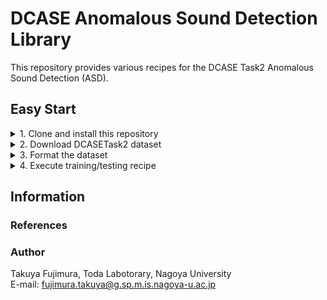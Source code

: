 # DCASE Anomalous Sound Detection Library

This repository provides various recipes for the DCASE Task2 Anomalous Sound Detection (ASD).



## Easy Start

<details>
<summary>1. Clone and install this repository</summary>
<br>

**How to**

```bash
[somewhere]$ git clone https://github.com/TakuyaFujimura/dcase-asd-library.git
[somewhere]$ cd dcase-asd-library
[dcase-asd-library]$ python3 -m venv venv # Python 3.10+ required
[dcase-asd-library]$ source venv/bin/activate
[dcase-asd-library]$ pip install -e .
```

</details>

<details>
<summary>2. Download DCASETask2 dataset</summary>
<br>

**How to**
- Specify `data_dir` and `dcase` in `jobs/download/run.sh`
- `data_dir`: The directory where the dataset is stored
- `dcase`: The dataset name (`dcase2021`, `dcase2022`, `dcase2023`, `dcase2024` are available)

```bash
[dcase-asd-library]$ cd jobs/download
[dcase-asd-library/jobs/download]$ bash run.sh
```

**Result**

```bash
<data_dir>
└── original
    ├── <dcase>
    └── ...
```
</details>

<details>
<summary>3. Format the dataset</summary>
<br>

**How to**

- Specify `data_dir` and `dcase` in `jobs/format/run.sh`
- This will create a formatted dataset by making symbolic links to the original dataset (while keeping the original dataset)
- The ground truth normal/anomalous labels are added during this process

```bash
[dcase-asd-library]$ cd jobs/format
[dcase-asd-library/jobs/format]$ bash run.sh
```

**Result**

```bash
<data_dir>
├── original
│   ├── <dcase>
│   └── ...
└── formatted
    ├── <dcase>
    └── ...
```

</details>


<details>
<summary>4. Execute training/testing recipe</summary>

<br>

**How to**
- Specify `data_dir` in `dcase-asd-library/config/config.yaml`
- Specify `dcase` in `jobs/asd/example/run.sh`
- This will automatically execute training/testing process
- An example script is provided but you can also create your own configuration file (see [Customization](docs/customization.md))

```bash
[dcase-asd-library]$ cd jobs/asd/example
[dcase-asd-library/jobs/asd/example]$ bash run.sh
```


**Result**
```bash
dcase-asd-library
├── asdlib
├── ...
└── results
    ├── ...
    └── <name> # `example`
        ├── ...
        └── <version> # `dcase2023_baseline_0`
            ├── checkpoints
            ├── hparams.yaml
            ├── test.log
            ├── train.log
            └── infer
                ├── ...
                └── <infer_ver> # `epoch_12`
                    ├── hparams.yaml
                    ├── <metric>.csv # `official23.csv` (summary of test results)
                    ├── ...
                    └── <machine>
                        ├── test_extraction.csv # information of test data including embedding values
                        ├── test_result.csv # ROAUCs
                        ├── test_score.csv # anomaly scores of test data
                        ├── train_extraction.csv # information of train data including embedding values
                        ├── train_score.csv # anomaly scores of train data
                        ├── umap.csv # UMAP embedding values
                        └── umap_*.png # UMAP visualization
            
```

</details>


## Information

### References

### Author

Takuya Fujimura, Toda Labotorary, Nagoya University  
E-mail: fujimura.takuya@g.sp.m.is.nagoya-u.ac.jp
